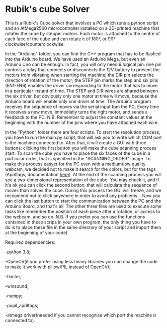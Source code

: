 # Rubik's cube Solver
This is a Rubik's Cube solver that involves a PC which runs a python script and an AtMega2560 microcontroller installed on a 3D-printed machine that rotates the cube by stepper motors. Each motor is attached to the centre of each face of the cube and can rotate it of 180°, or 90° clockwise/counterclockwise. 

In the "Arduino" folder, you can find the C++ program that has to be flashed into the Arduino board. We have used an Arduino Mega, but even an Arduino Uno can be enough. In fact, you will only need 9 logical pin: one pin controls a relay that connects or disconnects the 12V battery to prevent the motors from vibrating when starting the machine; the DIR pin selects the direction of rotation of the motor; the STEP pin marks the step and six pins (EN1-EN6) enables the driver corresponding to the motor that has to move in a particular instant of time. The STEP and DIR wires are shared between the six driver, but obviously only one motor at time will move, because the Arduino board will enable only one driver at time.
The Arduino program receives the sequence of moves via the serial input fom the PC. Every time it receives a new move, immediatly turns the right motor, and sends a feedback to the PC. 
N.B. Remember to adjust the constant values at the beginning with the number of the pins where you have attached each wire.

In the "Python" folder there are four scripts. To start the resolution process, you have to run the main.py script, that will ask you to write which COM port is the machine connected to.
After that, it will create a GUI with three buttons: clicking the first button you will make the cube scanning process start. To scan the cube you have to place the six faces of the cube in a particular order, that is specified in the "SCANNING_ORDER" image.
To make this process easyer for the PC even with a medium/low quality webcam, we decided not to make it search for the colors, but for the tags (Apriltags, documentation [here](https://github.com/AprilRobotics/apriltag)).
At the end of the scanning process you will see a two-dimensional representation of the cube. You may check it, and if it's ok you can click the second button, that will calculate the sequence of moves thah solves the cube. During this process the GUi will freeze, and we reccomend not to click anywhere in order to avoid any problems... Now you can click the last button to start the communication between the PC and the Arduino Board, and that's all!
The other three files are used to execute some tasks like remember the position of each piece after a rotation, or access to the webcam, and so on.
N.B. If you prefer you can use the functions contained in these scrips in your own program, the only thing you have to do is to place these file in the same directory of your script and import them at the beginning of your code). 


Required dependencies:

  -python 3.8;

  -OpenCV(if you prefer using less heavy libraries you can change the code to make it work with pillow/PIL instead of OpenCV);

  -tkinter;

  -winsound;

  -numpy;

  -pupil_apriltags;

  -atmega driver(needed if you cannot recognise which port the machine is connected to).

